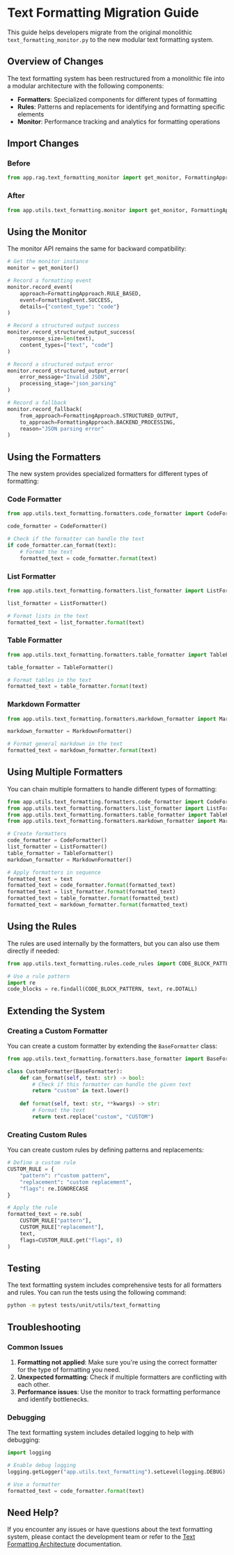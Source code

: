 # Text Formatting Migration Guide

This guide helps developers migrate from the original monolithic `text_formatting_monitor.py` to the new modular text formatting system.

## Overview of Changes

The text formatting system has been restructured from a monolithic file into a modular architecture with the following components:

- **Formatters**: Specialized components for different types of formatting
- **Rules**: Patterns and replacements for identifying and formatting specific elements
- **Monitor**: Performance tracking and analytics for formatting operations

## Import Changes

### Before

```python
from app.rag.text_formatting_monitor import get_monitor, FormattingApproach, FormattingEvent
```

### After

```python
from app.utils.text_formatting.monitor import get_monitor, FormattingApproach, FormattingEvent
```

## Using the Monitor

The monitor API remains the same for backward compatibility:

```python
# Get the monitor instance
monitor = get_monitor()

# Record a formatting event
monitor.record_event(
    approach=FormattingApproach.RULE_BASED,
    event=FormattingEvent.SUCCESS,
    details={"content_type": "code"}
)

# Record a structured output success
monitor.record_structured_output_success(
    response_size=len(text),
    content_types=["text", "code"]
)

# Record a structured output error
monitor.record_structured_output_error(
    error_message="Invalid JSON",
    processing_stage="json_parsing"
)

# Record a fallback
monitor.record_fallback(
    from_approach=FormattingApproach.STRUCTURED_OUTPUT,
    to_approach=FormattingApproach.BACKEND_PROCESSING,
    reason="JSON parsing error"
)
```

## Using the Formatters

The new system provides specialized formatters for different types of formatting:

### Code Formatter

```python
from app.utils.text_formatting.formatters.code_formatter import CodeFormatter

code_formatter = CodeFormatter()

# Check if the formatter can handle the text
if code_formatter.can_format(text):
    # Format the text
    formatted_text = code_formatter.format(text)
```

### List Formatter

```python
from app.utils.text_formatting.formatters.list_formatter import ListFormatter

list_formatter = ListFormatter()

# Format lists in the text
formatted_text = list_formatter.format(text)
```

### Table Formatter

```python
from app.utils.text_formatting.formatters.table_formatter import TableFormatter

table_formatter = TableFormatter()

# Format tables in the text
formatted_text = table_formatter.format(text)
```

### Markdown Formatter

```python
from app.utils.text_formatting.formatters.markdown_formatter import MarkdownFormatter

markdown_formatter = MarkdownFormatter()

# Format general markdown in the text
formatted_text = markdown_formatter.format(text)
```

## Using Multiple Formatters

You can chain multiple formatters to handle different types of formatting:

```python
from app.utils.text_formatting.formatters.code_formatter import CodeFormatter
from app.utils.text_formatting.formatters.list_formatter import ListFormatter
from app.utils.text_formatting.formatters.table_formatter import TableFormatter
from app.utils.text_formatting.formatters.markdown_formatter import MarkdownFormatter

# Create formatters
code_formatter = CodeFormatter()
list_formatter = ListFormatter()
table_formatter = TableFormatter()
markdown_formatter = MarkdownFormatter()

# Apply formatters in sequence
formatted_text = text
formatted_text = code_formatter.format(formatted_text)
formatted_text = list_formatter.format(formatted_text)
formatted_text = table_formatter.format(formatted_text)
formatted_text = markdown_formatter.format(formatted_text)
```

## Using the Rules

The rules are used internally by the formatters, but you can also use them directly if needed:

```python
from app.utils.text_formatting.rules.code_rules import CODE_BLOCK_PATTERN

# Use a rule pattern
import re
code_blocks = re.findall(CODE_BLOCK_PATTERN, text, re.DOTALL)
```

## Extending the System

### Creating a Custom Formatter

You can create a custom formatter by extending the `BaseFormatter` class:

```python
from app.utils.text_formatting.formatters.base_formatter import BaseFormatter

class CustomFormatter(BaseFormatter):
    def can_format(self, text: str) -> bool:
        # Check if this formatter can handle the given text
        return "custom" in text.lower()
    
    def format(self, text: str, **kwargs) -> str:
        # Format the text
        return text.replace("custom", "CUSTOM")
```

### Creating Custom Rules

You can create custom rules by defining patterns and replacements:

```python
# Define a custom rule
CUSTOM_RULE = {
    "pattern": r"custom pattern",
    "replacement": "custom replacement",
    "flags": re.IGNORECASE
}

# Apply the rule
formatted_text = re.sub(
    CUSTOM_RULE["pattern"],
    CUSTOM_RULE["replacement"],
    text,
    flags=CUSTOM_RULE.get("flags", 0)
)
```

## Testing

The text formatting system includes comprehensive tests for all formatters and rules. You can run the tests using the following command:

```bash
python -m pytest tests/unit/utils/text_formatting
```

## Troubleshooting

### Common Issues

1. **Formatting not applied**: Make sure you're using the correct formatter for the type of formatting you need.
2. **Unexpected formatting**: Check if multiple formatters are conflicting with each other.
3. **Performance issues**: Use the monitor to track formatting performance and identify bottlenecks.

### Debugging

The text formatting system includes detailed logging to help with debugging:

```python
import logging

# Enable debug logging
logging.getLogger("app.utils.text_formatting").setLevel(logging.DEBUG)

# Use a formatter
formatted_text = code_formatter.format(text)
```

## Need Help?

If you encounter any issues or have questions about the text formatting system, please contact the development team or refer to the [Text Formatting Architecture](text_formatting_architecture.md) documentation.
